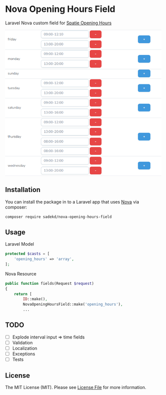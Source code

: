 # Nova Opening Hours Field

Laravel Nova custom field for [Spatie Opening Hours](https://github.com/spatie/opening-hours)

![screenshot](screenshot.png)

## Installation

You can install the package in to a Laravel app that uses [Nova](https://nova.laravel.com) via composer:

```bash
composer require sadekd/nova-opening-hours-field
```

## Usage

Laravel Model

```php
protected $casts = [
    'opening_hours' => 'array',
];
```

Nova Resource

```php
public function fields(Request $request)
{
    return [
        ID::make(),
        NovaOpeningHoursField::make('opening_hours'),
        ...
```

## TODO

- [ ] Explode interval input => time fields
- [ ] Validation
- [ ] Localization
- [ ] Exceptions
- [ ] Tests

## License

The MIT License (MIT). Please see [License File](LICENSE.md) for more information.
